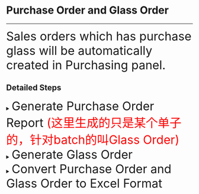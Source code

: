 # Purchase Order and Glass Order


---

<font size="+3">Sales orders which has purchase glass will be automatically created in Purchasing panel.</font>



## Detailed Steps

<details>
<summary><font size="+3">Generate Purchase Order Report <font color="red">(这里生成的只是某个单子的，针对batch的叫Glass Order)</font></font></summary>

![purchase-order-report](./images/generate%20purchase%20order.gif)

</details>

<details>
<summary><font size="+3">Generate Glass Order</font></summary>

![glass-order](./images/glass%20order.gif)

</details>

<details>
<summary><font size="+3">Convert Purchase Order and Glass Order to Excel Format</font></summary>

![purchase-order-and-glass-order-to-excel](./images/convert%20glass%20order.gif)

</details>
